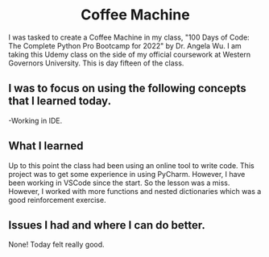 <h1 align="center">Coffee Machine</h1>

I was tasked to create a Coffee Machine in my class, "100 Days of Code: The Complete Python Pro Bootcamp for 2022" by Dr. Angela Wu. I am taking this Udemy class on the side of my official coursework at Western Governors University. This is day fifteen of the class.

<h2>I was to focus on using the following concepts that I learned today.</h2>

-Working in IDE.

<h2>What I learned</h2>
Up to this point the class had been using an online tool to write code. This project was to get some experience in using PyCharm. However, I have been working in VSCode since the start. So the lesson was a miss. However, I worked with more functions and nested dictionaries which was a good reinforcement exercise.

<h2>Issues I had and where I can do better.</h2>
None! Today felt really good. 